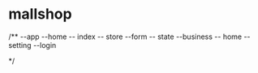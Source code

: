 # mallshop
 
/**
--app --home -- index
             -- store 
      --form -- state
      --business -- home
      --setting
      --login

 */